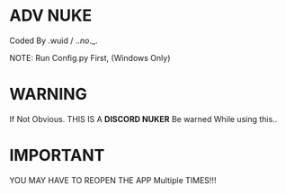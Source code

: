 # ADV NUKE

Coded By .wuid / ._.no_._.


 NOTE:
 Run Config.py First, (Windows Only)


# WARNING

If Not Obvious.
THIS IS A **DISCORD NUKER** Be warned While using this..

# IMPORTANT
YOU MAY HAVE TO REOPEN THE APP Multiple TIMES!!!
